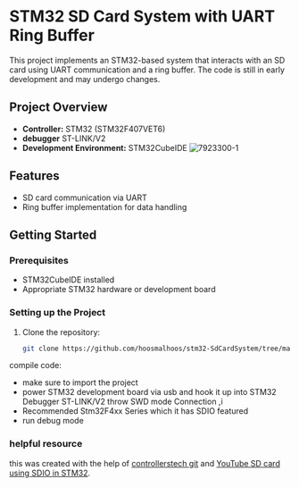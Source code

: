 # STM32 SD Card System with UART Ring Buffer

This project implements an STM32-based system that interacts with an SD card using UART communication and a ring buffer. The code is still in early development and may undergo changes.

## Project Overview

- **Controller:** STM32 (STM32F407VET6)
- **debugger** ST-LINK/V2
- **Development Environment:** STM32CubeIDE
![7923300-1](https://github.com/hoosmalhoos/stm32-SdCardSystem/assets/38074334/5c115e4e-a712-44d1-b685-53bbd0e84adf)

## Features

- SD card communication via UART
- Ring buffer implementation for data handling

## Getting Started

### Prerequisites

- STM32CubeIDE installed
- Appropriate STM32 hardware or development board

### Setting up the Project

1. Clone the repository:

   ```bash
   git clone https://github.com/hoosmalhoos/stm32-SdCardSystem/tree/main

compile code:
- make sure to import the project
- power STM32 development board via usb and hook it up into STM32 Debugger ST-LINK/V2 throw SWD  mode Connection ,i
- Recommended Stm32F4xx Series which it has SDIO featured
- run debug mode

### helpful resource
this was created with the help of [controllerstech git](https://github.com/controllerstech/stm32-uart-ring-buffer) 
and [YouTube SD card using SDIO in STM32](https://www.youtube.com/watch?v=dgCfM0CZpBA&t=288s).



